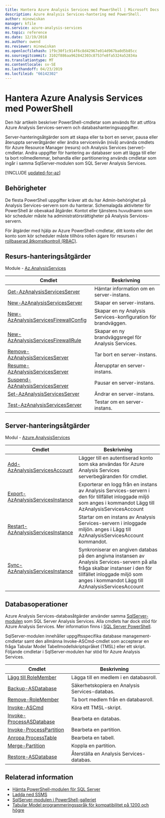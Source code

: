 ```yaml
---
title: Hantera Azure Analysis Services med PowerShell | Microsoft Docs
description: Azure Analysis Services-hantering med PowerShell.
author: minewiskan
manager: kfile
ms.service: azure-analysis-services
ms.topic: reference
ms.date: 12/19/2018
ms.author: owend
ms.reviewer: minewiskan
ms.openlocfilehash: 1f9c30f1c914f6c8d42967e014d967ba0d5b85cc
ms.sourcegitcommit: 3102f886aa962842303c8753fe8fa5324a52834a
ms.translationtype: MT
ms.contentlocale: sv-SE
ms.lasthandoff: 04/23/2019
ms.locfileid: "66142302"
---
```

# <a name="manage-azure-analysis-services-with-powershell"></a>Hantera Azure Analysis Services med PowerShell

Den här artikeln beskriver PowerShell-cmdletar som används för att utföra Azure Analysis Services-servern och databashanteringsuppgifter. 

Server-hanteringsåtgärder som att skapa eller ta bort en server, pausa eller återuppta serveråtgärder eller ändra servicenivån (nivå) använda cmdlets för Azure Resource Manager (resurs) och Analysis Services (server)-cmdletar. Andra uppgifter för hantering av databaser som att lägga till eller ta bort rollmedlemmar, behandla eller partitionering används cmdletar som ingår i samma SqlServer-modulen som SQL Server Analysis Services.

[!INCLUDE [updated-for-az](../../includes/updated-for-az.md)]

## <a name="permissions"></a>Behörigheter

De flesta PowerShell uppgifter kräver att du har Admin-behörighet på Analysis Services-servern som du hanterar. Schemalagda aktiviteter för PowerShell är obevakad åtgärder. Kontot eller tjänstens huvudnamn som kör scheduler måste ha administratörsrättigheter på Analysis Services-servern. 

För åtgärder med hjälp av Azure PowerShell-cmdletar, ditt konto eller det konto som kör scheduler måste tillhöra rollen ägare för resursen i [rollbaserad åtkomstkontroll (RBAC)](../role-based-access-control/overview.md). 

## <a name="resource-management-operations"></a>Resurs-hanteringsåtgärder 

Module - [Az.AnalysisServices](/powershell/module/az.analysisservices)

|Cmdlet|Beskrivning| 
|------------|-----------------| 
|[Get-AzAnalysisServicesServer](/powershell/module/az.analysisservices/get-azanalysisservicesserver)|Hämtar information om en server-instans.|  
|[New-AzAnalysisServicesServer](/powershell/module/az.analysisservices/new-azanalysisservicesserver)|Skapar en server-instans.|   
|[New-AzAnalysisServicesFirewallConfig](/powershell/module/az.analysisservices/new-azanalysisservicesfirewallconfig)|Skapar en ny Analysis Services-konfiguration för brandväggen.|   
|[New-AzAnalysisServicesFirewallRule](/powershell/module/az.analysisservices/new-azanalysisservicesfirewallrule)|Skapar en ny brandväggsregel för Analysis Services.|   
|[Remove-AzAnalysisServicesServer](/powershell/module/az.analysisservices/remove-azanalysisservicesserver)|Tar bort en server-instans.|  
|[Resume-AzAnalysisServicesServer](/powershell/module/az.analysisservices/resume-azanalysisservicesserver)|Återupptar en server-instans.|  
|[Suspend-AzAnalysisServicesServer](/powershell/module/az.analysisservices/suspend-azanalysisservicesserver)|Pausar en server-instans.| 
|[Set-AzAnalysisServicesServer](/powershell/module/az.analysisservices/set-azanalysisservicesserver)|Ändrar en server-instans.|   
|[Test-AzAnalysisServicesServer](/powershell/module/az.analysisservices/test-azanalysisservicesserver)|Testar om en server-instans.| 

## <a name="server-management-operations"></a>Server-hanteringsåtgärder

Modul - [Azure.AnalysisServices](https://www.powershellgallery.com/packages/Azure.AnalysisServices)

|Cmdlet|Beskrivning| 
|------------|-----------------| 
|[Add-AzAnalysisServicesAccount](/powershell/module/az.analysisservices/add-AzAnalysisServicesaccount)|Lägger till en autentiserad konto som ska användas för Azure Analysis Services serverbegäranden för cmdlet.| 
|[Export-AzAnalysisServicesInstance](/powershell/module/az.analysisservices/export-AzAnalysisServicesinstancelog)|Exporterar en logg från en instans av Analysis Services-servern i den för tillfället inloggade miljö som anges i kommandot Lägg till AzAnalysisServicesAccount|  
|[Restart-AzAnalysisServicesInstance](/powershell/module/az.analysisservices/restart-AzAnalysisServicesinstance)|Startar om en instans av Analysis Services-servern i inloggade miljön. anges i Lägg till AzAnalysisServicesAccount kommandot.|  
|[Sync-AzAnalysisServicesInstance](/powershell/module/az.analysisservices/restart-AzAnalysisServicesinstance)|Synkroniserar en angiven databas på den angivna instansen av Analysis Services-servern på alla fråga skalbar instanser i den för tillfället inloggade miljö som anges i kommandot Lägg till AzAnalysisServicesAccount|  

## <a name="database-operations"></a>Databasoperationer

Azure Analysis Services-databasåtgärder använder samma [SqlServer-modulen](https://www.powershellgallery.com/packages/SqlServer) som SQL Server Analysis Services. Alla cmdlets har dock stöd för Azure Analysis Services. Mer information finns i [SQL Server PowerShell](https://docs.microsoft.com/sql/powershell/sql-server-powershell).

SqlServer-modulen innehåller uppgiftsspecifika database management-cmdletar samt den allmänna Invoke-ASCmd-cmdlet som accepterar en fråga Tabular Model Tabellmodellskriptspråket (TMSL) eller ett skript. Följande cmdletar i SqlServer-modulen har stöd för Azure Analysis Services.

  
|Cmdlet|Beskrivning|
|------------|-----------------| 
|[Lägg till RoleMember](https://docs.microsoft.com/powershell/module/sqlserver/Add-RoleMember)|Lägga till en medlem i en databasroll.| 
|[Backup-ASDatabase](https://docs.microsoft.com/powershell/module/sqlserver/backup-asdatabase)|Säkerhetskopiera en Analysis Services-databas.|  
|[Remove-RoleMember](https://docs.microsoft.com/powershell/module/sqlserver/remove-rolemember)|Ta bort medlem från en databasroll.|   
|[Invoke-ASCmd](https://docs.microsoft.com/powershell/module/sqlserver/invoke-ascmd)|Köra ett TMSL-skript.|
|[Invoke-ProcessASDatabase](https://docs.microsoft.com/powershell/module/sqlserver/invoke-processasdatabase)|Bearbeta en databas.|  
|[Invoke-ProcessPartition](https://docs.microsoft.com/powershell/module/sqlserver/invoke-processpartition)|Bearbeta en partition.| 
|[Anropa ProcessTable](https://docs.microsoft.com/powershell/module/sqlserver/invoke-processtable)|Bearbeta en tabell.|  
|[Merge-Partition](https://docs.microsoft.com/powershell/module/sqlserver/merge-partition)|Koppla en partition.|  
|[Restore-ASDatabase](https://docs.microsoft.com/powershell/module/sqlserver/restore-asdatabase)|Återställa en Analysis Services-databas.| 
  

## <a name="related-information"></a>Relaterad information

* [Hämta PowerShell-modulen för SQL Server](https://docs.microsoft.com/sql/ssms/download-sql-server-ps-module)   
* [Ladda ned SSMS](https://docs.microsoft.com/sql/ssms/download-sql-server-management-studio-ssms)   
* [SqlServer-modulen i PowerShell-galleriet](https://www.powershellgallery.com/packages/SqlServer)    
* [Tabular Model programmeringsspråk för kompatibilitet på 1200 och högre](/sql/analysis-services/tabular-model-programming-compatibility-level-1200/tabular-model-programming-for-compatibility-level-1200)
